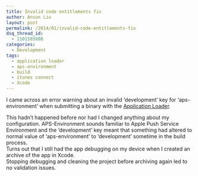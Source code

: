 ```yaml
---
title: Invalid code entitlements fix
author: Anson Liu
layout: post
permalink: /2014/01/invalid-code-entitlements-fix
dsq_thread_id:
  - 2101585888
categories:
  - Development
tags:
  - application loader
  - aps-environment
  - build
  - itunes connect
  - Xcode
---
```

I came across an error warning about an invalid &#8216;development&#8217; key for &#8216;aps-environment&#8217; when submitting a binary with the <a href="https://itunesconnect.apple.com/docs/UsingApplicationLoader.pdf" target="_blank">Application Loader</a>. 

This hadn&#8217;t happened before nor had I changed anything about my configuration. APS-Environment sounds familiar to Apple Push Service Environment and the &#8216;development&#8217; key meant that something had altered to normal value of &#8216;aps-environment&#8217; to &#8216;development&#8217; sometime in the build process.  
Turns out that I still had the app debugging on my device when I created an archive of the app in Xcode.  
Stopping debugging and cleaning the project before archiving again led to no validation issues.